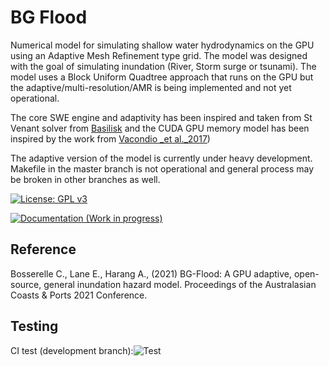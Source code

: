# BG Flood
Numerical model for simulating shallow water hydrodynamics on the GPU using an Adaptive Mesh Refinement type grid. The model was designed with the goal of simulating inundation (River, Storm surge or tsunami). The model uses a Block Uniform Quadtree approach that runs on the GPU but the adaptive/multi-resolution/AMR is being implemented and not yet operational.

The core SWE engine and adaptivity has been inspired and taken from St Venant solver from [Basilisk](http://basilisk.fr/) and the CUDA GPU memory model has been inspired by the work from [Vacondio _et al._2017](https://dl.acm.org/citation.cfm?id=3031292))

The adaptive version of the model is currently under heavy development. Makefile in the master branch is not operational and general process may be broken in other branches as well. 



[![License: GPL v3](https://img.shields.io/badge/License-GPL%20v3-brightgreen.svg)](https://www.gnu.org/licenses/gpl-3.0)


[![Documentation (Work in progress)](https://img.shields.io/badge/doc-Doxygen-blue)](https://aliceharang.github.io/)

## Reference

Bosserelle C., Lane E., Harang A., (2021) BG-Flood: A GPU adaptive, open-source, general inundation hazard model. Proceedings of the Australasian Coasts & Ports 2021 Conference. 


## Testing
CI test (development branch):![Test](https://github.com/CyprienBosserelle/BG_Flood/actions/workflows//main.yml/badge.svg?branch=development)
